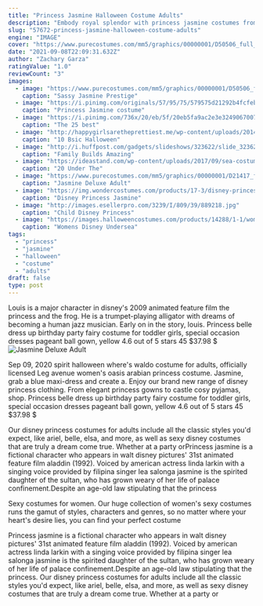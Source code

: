 ```yaml
---
title: "Princess Jasmine Halloween Costume Adults"
description: "Embody royal splendor with princess jasmine costumes from disney's aladdin. Get ready to visit a whole new world this holiday with jasmine halloween costumes for kids and adults! jasmine is a disney princess"
slug: "57672-princess-jasmine-halloween-costume-adults"
engine: "IMAGE"
cover: "https://www.purecostumes.com/mm5/graphics/00000001/D50506_full_1.jpg"
date: "2021-09-08T22:09:31.632Z"
author: "Zachary Garza"
ratingValue: "1.0"
reviewCount: "3"
images:
  - image: "https://www.purecostumes.com/mm5/graphics/00000001/D50506_full_1.jpg"
    caption: "Sassy Jasmine Prestige"
  - image: "https://i.pinimg.com/originals/57/95/75/579575d21292b4fcfeb26b074930ec5e.png"
    caption: "Princess Jasmine costume"
  - image: "https://i.pinimg.com/736x/20/eb/5f/20eb5fa9ac2e3e32490670078061c0c5--princess-jasmine-diy-costumes.jpg"
    caption: "The 25 best"
  - image: "http://happygirlsaretheprettiest.me/wp-content/uploads/2014/10/basic-bitch-halloween-costume-disney-princess.jpg"
    caption: "10 Bsic Halloween"
  - image: "http://i.huffpost.com/gadgets/slideshows/323622/slide_323622_3076171_free.jpg"
    caption: "Family Builds Amazing"
  - image: "https://ideastand.com/wp-content/uploads/2017/09/sea-costume-diy/19-under-the-sea-costumes-costume-diy.jpg"
    caption: "20 Under The"
  - image: "https://www.purecostumes.com/mm5/graphics/00000001/D21417_full_1.jpg"
    caption: "Jasmine Deluxe Adult"
  - image: "https://img.wondercostumes.com/products/17-3/disney-princess-jasmine-womens-costume.jpg"
    caption: "Disney Princess Jasmine"
  - image: "http://images.esellerpro.com/3239/I/809/39/889218.jpg"
    caption: "Child Disney Princess"
  - image: "https://images.halloweencostumes.com/products/14288/1-1/womens-disney-undersea-ariel-costume.jpg"
    caption: "Womens Disney Undersea"
tags:
  - "princess"
  - "jasmine"
  - "halloween"
  - "costume"
  - "adults"
draft: false
type: post
---
```


Louis is a major character in disney's 2009 animated feature film the princess and the frog. He is a trumpet-playing alligator with dreams of becoming a human jazz musician. Early on in the story, louis. Princess belle dress up birthday party fairy costume for toddler girls, special occasion dresses pageant ball gown, yellow 4.6 out of 5 stars 45 $37.98 $
![Jasmine Deluxe Adult](https://www.purecostumes.com/mm5/graphics/00000001/D21417_full_1.jpg "Jasmine Deluxe Adult")

Sep 09, 2020 spirit halloween where&#39;s waldo costume for adults, officially licensed  Leg avenue women&#39;s oasis arabian princess costume. Jasmine, grab a blue maxi-dress and create a. Enjoy our brand new range of disney princess clothing. From elegant princess gowns to castle cosy pyjamas, shop. Princess belle dress up birthday party fairy costume for toddler girls, special occasion dresses pageant ball gown, yellow 4.6 out of 5 stars 45 $37.98 $
<!--inArticleAds-->

<!--galleryOne-->

Our disney princess costumes for adults include all the classic styles you'd expect, like ariel, belle, elsa, and more, as well as sexy disney costumes that are truly a dream come true. Whether at a party orPrincess jasmine is a fictional character who appears in walt disney pictures' 31st animated feature film aladdin (1992). Voiced by american actress linda larkin  with a singing voice provided by filipina singer lea salonga  jasmine is the spirited daughter of the sultan, who has grown weary of her life of palace confinement.Despite an age-old law stipulating that the princess
<!--inArticleAds-->

<!--galleryTwo-->

Sexy costumes for women. Our huge collection of women's sexy costumes runs the gamut of styles, characters and genres, so no matter where your heart's desire lies, you can find your perfect costume
<!--galleryThree-->

Princess jasmine is a fictional character who appears in walt disney pictures' 31st animated feature film aladdin (1992). Voiced by american actress linda larkin  with a singing voice provided by filipina singer lea salonga  jasmine is the spirited daughter of the sultan, who has grown weary of her life of palace confinement.Despite an age-old law stipulating that the princess. Our disney princess costumes for adults include all the classic styles you'd expect, like ariel, belle, elsa, and more, as well as sexy disney costumes that are truly a dream come true. Whether at a party or
